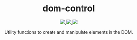 <h1 align="center">dom-control</h1>
<p align="center">
<a href="https://www.npmjs.com/package/@riadh-adrani/dom-control-js">
<img src="https://img.shields.io/npm/v/@riadh-adrani/dom-control-js?color=blue" />
</a>
<a href="https://github.com/RiadhAdrani/utility-js/actions">
<img src="https://img.shields.io/endpoint.svg?url=https%3A%2F%2Factions-badge.atrox.dev%2FRiadhAdrani%2Fdom-control-js%2Fbadge%3Fref%3Dmaster&style=flat"/>
</a>
<a href="https://riadhadrani.github.io/dom-control-js/">
<img src="https://img.shields.io/badge/docs-documentation-green" />
</a>

<p align="center">Utility functions to create and manipulate elements in the DOM.</p>

